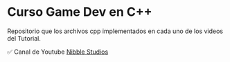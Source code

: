 # Curso Game Dev en C++

Repositorio que los archivos cpp implementados en cada uno de los videos del Tutorial.

✅ Canal de Youtube [Nibble Studios] 

[Nibble Studios]: https://www.youtube.com/channel/UCkTg5PtA2bTx2F7EboLYW1g
